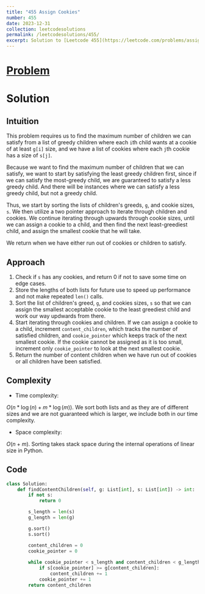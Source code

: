 ```yaml
---
title: "455 Assign Cookies"
number: 455
date: 2023-12-31
collection: leetcodesolutions
permalink: /leetcodesolutions/455/
excerpt: Solution to [Leetcode 455](https://leetcode.com/problems/assign-cookies/description/)
---
```

# [Problem](https://leetcode.com/problems/assign-cookies/description/)

# Solution

## Intuition
<!-- Describe your first thoughts on how to solve this problem. -->
This problem requires us to find the maximum number of children we can satisfy from a list of greedy children where each `i`th child wants at a cookie of at least `g[i]` size, and we have a list of cookies where each `j`th cookie has a size of `s[j]`.

Because we want to find the maximum number of children that we can satisfy, we want to start by satisfying the least greedy children first, since if we can satisfy the most-greedy child, we are guaranteed to satisfy a less greedy child. And there will be instances where we can satisfy a less greedy child, but not a greedy child.

Thus, we start by sorting the lists of children's greeds, `g`, and cookie sizes, `s`. We then utilize a two pointer approach to iterate through children and cookies. We continue iterating through upwards through cookie sizes, until we can assign a cookie to a child, and then find the next least-greediest child, and assign the smallest cookie that he will take.

We return when we have either run out of cookies or children to satisfy.

## Approach
<!-- Describe your approach to solving the problem. -->
1. Check if `s` has any cookies, and return 0 if not to save some time on edge cases.
2. Store the lengths of both lists for future use to speed up performance and not make repeated `len()` calls.
3. Sort the list of children's greed, `g`, and cookies sizes, `s` so that we can assign the smallest acceptable cookie to the least greediest child and work our way updwards from there.
4. Start iterating through cookies and children. If we can assign a cookie to a child, increment `content_children`, which tracks the number of satisfied children, and `cookie_pointer` which keeps track of the next smallest cookie. If the cookie cannot be assigned as it is too small, increment only `cookie_pointer` to look at the next smallest cookie.
5. Return the number of content children when we have run out of cookies or all children have been satisfied.

## Complexity
- Time complexity:
<!-- Add your time complexity here, e.g. $$O(n)$$ -->
$O(n*\log(n)+m*\log(m))$. We sort both lists and as they are of different sizes and we are not guaranteed which is larger, we include both in our time complexity.
- Space complexity:
<!-- Add your space complexity here, e.g. $$O(n)$$ -->
$O(n+m)$. Sorting takes stack space during the internal operations of linear size in Python.

## Code
```python
class Solution:
    def findContentChildren(self, g: List[int], s: List[int]) -> int:
        if not s:
            return 0

        s_length = len(s)
        g_length = len(g)

        g.sort()
        s.sort()

        content_children = 0
        cookie_pointer = 0
        
        while cookie_pointer < s_length and content_children < g_length:
            if s[cookie_pointer] >= g[content_children]:
                content_children += 1
            cookie_pointer += 1
        return content_children
```